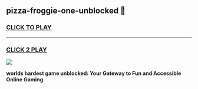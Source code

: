 
## pizza-froggie-one-unblocked 👋
<h3>
<a href="https://premium.freeplayer.one?title=pizza-froggie-one-unblocked&ref=14F">CLICK TO PLAY</a></h3>
<hr>

<h3>
<a href="https://premium.freeplayer.one?title=pizza-froggie-one-unblocked&ref=14F">CLICK 2 PLAY</a>
  
</h3>

<a href="https://premium.freeplayer.one?title=pizza-froggie-one-unblocked&ref=12F/"><img src="https://clearcache.store/games.png"></a>


**worlds hardest game unblocked: Your Gateway to Fun and Accessible Online Gaming**
